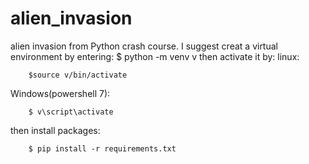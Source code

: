 # alien_invasion
alien invasion from Python crash course.
I suggest creat a virtual environment by entering:
$ python -m venv v
then activate it by:
linux:
```
	$source v/bin/activate
```
Windows(powershell 7):
```
	$ v\script\activate
```
then install packages:
```
	$ pip install -r requirements.txt
```
